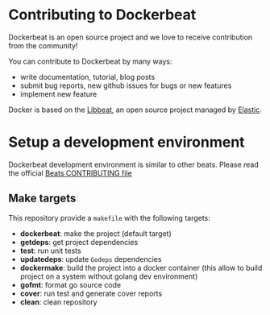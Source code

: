 # Contributing to Dockerbeat

Dockerbeat is an open source project and we love to receive contribution from the community!

You can contribute to Dockerbeat by many ways:

* write documentation, tutorial, blog posts
* submit bug reports, new github issues for bugs or new features
* implement new feature

Docker is based on the [Libbeat](https://github.com/elastic/libbeat), an open source
project managed by [Elastic](http://elastic.co).

# Setup a development environment

Dockerbeat development environment is similar to other beats. Please read the official [Beats CONTRIBUTING file](https://github.com/elastic/beats/blob/master/CONTRIBUTING.md)

## Make targets

This repository provide a `makefile` with the following targets:

* **dockerbeat**: make the project (default target)
* **getdeps**: get project dependencies
* **test**: run unit tests
* **updatedeps**: update `Godeps` dependencies
* **dockermake**: build the project into a docker container (this allow to build project on a system without golang dev environment)
* **gofmt**: format go source code
* **cover**: run test and generate cover reports
* **clean**: clean repository